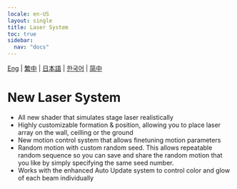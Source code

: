 ```yaml
---
locale: en-US
layout: single
title: Laser System
toc: true
sidebar:
  nav: "docs"
---
```

[Eng](/dancexr/features/laser) | [繁中](/tw/dancexr/features/laser) | [日本語](/jp/dancexr/features/laser) | [한국어](/kr/dancexr/features/laser) | [简中](/zh/dancexr/features/laser)


# New Laser System
* All new shader that simulates stage laser realistically
* Highly customizable formation & position, allowing you to place laser array on the wall, ceilling or the ground
* New motion control system that allows finetuning motion parameters
* Random motion with custom random seed. This allows repeatable random sequence so you can save and share the random motion that you like by simply specifying the same seed number.
* Works with the enhanced Auto Update system to control color and glow of each beam individually
